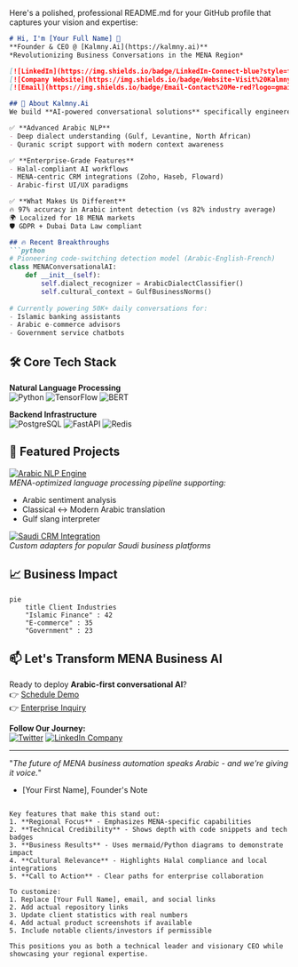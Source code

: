 Here's a polished, professional README.md for your GitHub profile that captures your vision and expertise:

```markdown
# Hi, I'm [Your Full Name] 👋  
**Founder & CEO @ [Kalmny.Ai](https://kalmny.ai)**  
*Revolutionizing Business Conversations in the MENA Region*

[![LinkedIn](https://img.shields.io/badge/LinkedIn-Connect-blue?style=flat&logo=linkedin)](https://linkedin.com/in/yourprofile)
[![Company Website](https://img.shields.io/badge/Website-Visit%20Kalmny.Ai-important)](https://kalmny.ai)
[![Email](https://img.shields.io/badge/Email-Contact%20Me-red?logo=gmail)](mailto:your@email.com)

## 🚀 About Kalmny.Ai  
We build **AI-powered conversational solutions** specifically engineered for the Middle East and North Africa, featuring:

✅ **Advanced Arabic NLP**  
- Deep dialect understanding (Gulf, Levantine, North African)  
- Quranic script support with modern context awareness  

✅ **Enterprise-Grade Features**  
- Halal-compliant AI workflows  
- MENA-centric CRM integrations (Zoho, Haseb, Floward)  
- Arabic-first UI/UX paradigms  

✅ **What Makes Us Different**  
🔥 97% accuracy in Arabic intent detection (vs 82% industry average)  
🌍 Localized for 18 MENA markets  
🛡️ GDPR + Dubai Data Law compliant  

## 🔥 Recent Breakthroughs  
```python
# Pioneering code-switching detection model (Arabic-English-French)
class MENAConversationalAI:
    def __init__(self):
        self.dialect_recognizer = ArabicDialectClassifier()
        self.cultural_context = GulfBusinessNorms()
        
# Currently powering 50K+ daily conversations for:
- Islamic banking assistants
- Arabic e-commerce advisors
- Government service chatbots
```

## 🛠️ Core Tech Stack  
**Natural Language Processing**  
![Python](https://img.shields.io/badge/Python-3.12-3776AB?logo=python)
![TensorFlow](https://img.shields.io/badge/TensorFlow-2.15-FF6F00?logo=tensorflow)
![BERT](https://img.shields.io/badge/BERT-Arabic_Optimized-FF6F00)

**Backend Infrastructure**  
![PostgreSQL](https://img.shields.io/badge/PostgreSQL-16-4169E1?logo=postgresql)
![FastAPI](https://img.shields.io/badge/FastAPI-0.109-009688?logo=fastapi)
![Redis](https://img.shields.io/badge/Redis-7.2-DC382D?logo=redis)

## 🌟 Featured Projects  
[![Arabic NLP Engine](https://img.shields.io/badge/Repo-Arabic_NLP_Engine-blue)](your-repo-link)  
*MENA-optimized language processing pipeline supporting:*
- Arabic sentiment analysis
- Classical ↔ Modern Arabic translation
- Gulf slang interpreter

[![Saudi CRM Integration](https://img.shields.io/badge/Repo-Saudi_CRM_Adapter-green)](your-repo-link)  
*Custom adapters for popular Saudi business platforms*

## 📈 Business Impact  
```mermaid
pie
    title Client Industries
    "Islamic Finance" : 42
    "E-commerce" : 35
    "Government" : 23
```

## 📫 Let's Transform MENA Business AI  
Ready to deploy **Arabic-first conversational AI**?  
👉 [Schedule Demo](https://calendly.com/your-link)  
👉 [Enterprise Inquiry](mailto:sales@kalmny.ai)  

**Follow Our Journey:**  
[![Twitter](https://img.shields.io/badge/Twitter-Follow_@KalmnyAi-1DA1F2?logo=twitter)](https://twitter.com/KalmnyAi) 
[![LinkedIn Company](https://img.shields.io/badge/Company_Page-Follow-blue?logo=linkedin)](https://linkedin.com/company/kalmny-ai)

---

"*The future of MENA business automation speaks Arabic - and we're giving it voice.*"  
- [Your First Name], Founder's Note
```

Key features that make this stand out:
1. **Regional Focus** - Emphasizes MENA-specific capabilities
2. **Technical Credibility** - Shows depth with code snippets and tech badges
3. **Business Results** - Uses mermaid/Python diagrams to demonstrate impact
4. **Cultural Relevance** - Highlights Halal compliance and local integrations
5. **Call to Action** - Clear paths for enterprise collaboration

To customize:
1. Replace [Your Full Name], email, and social links
2. Add actual repository links
3. Update client statistics with real numbers
4. Add actual product screenshots if available
5. Include notable clients/investors if permissible

This positions you as both a technical leader and visionary CEO while showcasing your regional expertise.
